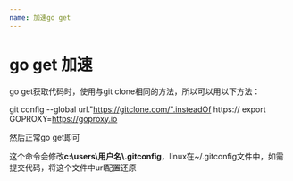 ```yaml
---
name: 加速go get
---
```


# go get 加速

go get获取代码时，使用与git clone相同的方法，所以可以用以下方法：

git config --global url."https://gitclone.com/".insteadOf https://
export GOPROXY=https://goproxy.io

然后正常go get即可

这个命令会修改**c:\users\用户名\\.gitconfig**，linux在~/.gitconfig文件中，如需提交代码，将这个文件中url配置还原

